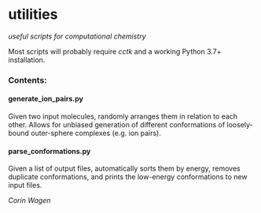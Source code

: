 # utilities
_useful scripts for computational chemistry_

Most scripts will probably require _cctk_ and a working Python 3.7+ installation.

### Contents:

#### generate_ion_pairs.py

Given two input molecules, randomly arranges them in relation to each other. Allows for unbiased generation of different conformations of loosely-bound outer-sphere complexes (e.g. ion pairs).

#### parse_conformations.py

Given a list of output files, automatically sorts them by energy, removes duplicate conformations, and prints the low-energy conformations to new input files.

_Corin Wagen_
